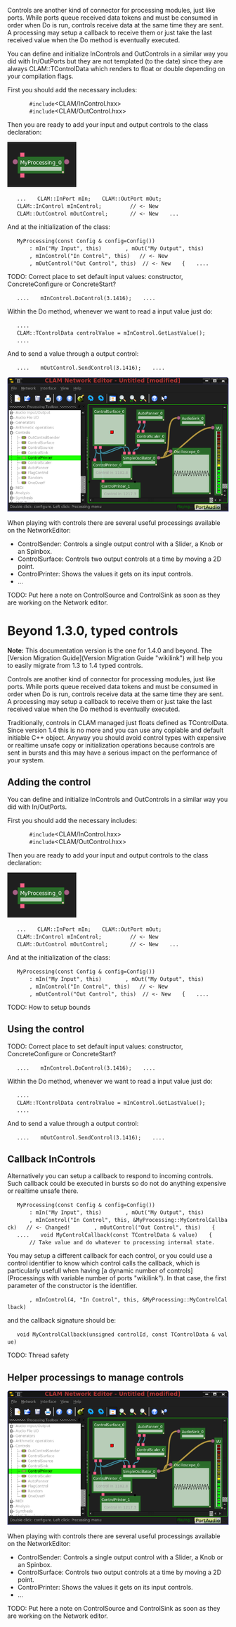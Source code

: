 Controls are another kind of connector for processing modules, just like ports. While ports queue received data tokens and must be consumed in order when Do is run, controls receive data at the same time they are sent. A processing may setup a callback to receive them or just take the last received value when the Do method is eventually executed.

You can define and initialize InControls and OutControls in a similar way you did with In/OutPorts but they are not templated (to the date) since they are always CLAM::TControlData which renders to float or double depending on your compilation flags.

First you should add the necessary includes:

`       #include`<CLAM/InControl.hxx>
`       #include`<CLAM/OutControl.hxx>

Then you are ready to add your input and output controls to the class declaration:

![NetworkEditor represents controls as little squares on the top and the bottom of the processing box. Control flow is up-down.](MyProcessing-withControls.png "NetworkEditor represents controls as little squares on the top and the bottom of the processing box. Control flow is up-down.")

`   ...`
`   CLAM::InPort`<MyInputDataType>` mIn;`
`   CLAM::OutPort`<MyOutputDataType>` mOut;`
`   CLAM::InControl mInControl;         // <- New`
`   CLAM::OutControl mOutControl;       // <- New`
`   ...`

And at the initialization of the class:

`   MyProcessing(const Config & config=Config()) `
`       : mIn("My Input", this)`
`       , mOut("My Output", this) `
`       , mInControl("In Control", this)   // <- New`
`       , mOutControl("Out Control", this)  // <- New`
`   {`
`   ....`

TODO: Correct place to set default input values: constructor, ConcreteConfigure or ConcreteStart?

`   ....`
`   mInControl.DoControl(3.1416);`
`   ....`

Within the Do method, whenever we want to read a input value just do:

`   ....`
`   CLAM::TControlData controlValue = mInControl.GetLastValue();`
`   ....`

And to send a value through a output control:

`   ....`
`   mOutControl.SendControl(3.1416);`
`   ....`

![Several control related processing are available on the NetworkEditor.](ControlRelatedProcessings.png "Several control related processing are available on the NetworkEditor.")

When playing with controls there are several useful processings available on the NetworkEditor:

-   ControlSender: Controls a single output control with a Slider, a Knob or an Spinbox.
-   ControlSurface: Controls two output controls at a time by moving a 2D point.
-   ControlPrinter: Shows the values it gets on its input controls.
-   ...

TODO: Put here a note on ControlSource and ControlSink as soon as they are working on the Network editor.

Beyond 1.3.0, typed controls
============================

**Note:** This documentation version is the one for 1.4.0 and beyond. The [Version Migration Guide](Version Migration Guide "wikilink") will help you to easily migrate from 1.3 to 1.4 typed controls.

Controls are another kind of connector for processing modules, just like ports. While ports queue received data tokens and must be consumed in order when Do is run, controls receive data at the same time they are sent. A processing may setup a callback to receive them or just take the last received value when the Do method is eventually executed.

Traditionally, controls in CLAM managed just floats defined as TControlData. Since version 1.4 this is no more and you can use any copìable and default initiable C++ object. Anyway you should avoid control types with expensive or realtime unsafe copy or initialization operations because controls are sent in bursts and this may have a serious impact on the performance of your system.

Adding the control
------------------

You can define and initialize InControls and OutControls in a similar way you did with In/OutPorts.

First you should add the necessary includes:

`       #include`<CLAM/InControl.hxx>
`       #include`<CLAM/OutControl.hxx>

Then you are ready to add your input and output controls to the class declaration:

![NetworkEditor represents controls as little squares on the top and the bottom of the processing box. Control flow is up-down.](MyProcessing-withControls.png "NetworkEditor represents controls as little squares on the top and the bottom of the processing box. Control flow is up-down.")

`   ...`
`   CLAM::InPort`<MyInputDataType>` mIn;`
`   CLAM::OutPort`<MyOutputDataType>` mOut;`
`   CLAM::InControl`<TControlData>` mInControl;         // <- New`
`   CLAM::OutControl`<TControlData>` mOutControl;       // <- New`
`   ...`

And at the initialization of the class:

`   MyProcessing(const Config & config=Config()) `
`       : mIn("My Input", this)`
`       , mOut("My Output", this) `
`       , mInControl("In Control", this)   // <- New`
`       , mOutControl("Out Control", this)  // <- New`
`   {`
`   ....`

TODO: How to setup bounds

Using the control
-----------------

TODO: Correct place to set default input values: constructor, ConcreteConfigure or ConcreteStart?

`   ....`
`   mInControl.DoControl(3.1416);`
`   ....`

Within the Do method, whenever we want to read a input value just do:

`   ....`
`   CLAM::TControlData controlValue = mInControl.GetLastValue();`
`   ....`

And to send a value through a output control:

`   ....`
`   mOutControl.SendControl(3.1416);`
`   ....`

Callback InControls
-------------------

Alternatively you can setup a callback to respond to incoming controls. Such callback could be executed in bursts so do not do anything expensive or realtime unsafe there.

`   MyProcessing(const Config & config=Config()) `
`       : mIn("My Input", this)`
`       , mOut("My Output", this) `
`       , mInControl("In Control", this, &MyProcessing::MyControlCallback)   // <- Changed!`
`       , mOutControl("Out Control", this)`
`   {`
`   ....`
`   void MyControlCallback(const TControlData & value)`
`   {`
`       // Take value and do whatever to processing internal state.`

You may setup a different callback for each control, or you could use a control identifier to know which control calls the callback, which is particularly usefull when having [a dynamic number of controls](Processings with variable number of ports "wikilink"). In that case, the first parameter of the constructor is the identifier.

`       , mInControl(4, "In Control", this, &MyProcessing::MyControlCallback)`

and the callback signature should be:

`   void MyControlCallback(unsigned controlId, const TControlData & value)`

TODO: Thread safety

Helper processings to manage controls
-------------------------------------

![Several control related processing are available on the NetworkEditor.](ControlRelatedProcessings.png "Several control related processing are available on the NetworkEditor.")

When playing with controls there are several useful processings available on the NetworkEditor:

-   ControlSender: Controls a single output control with a Slider, a Knob or an Spinbox.
-   ControlSurface: Controls two output controls at a time by moving a 2D point.
-   ControlPrinter: Shows the values it gets on its input controls.
-   ...

TODO: Put here a note on ControlSource and ControlSink as soon as they are working on the Network editor.

